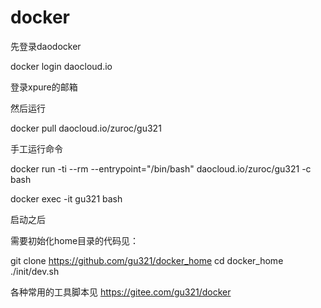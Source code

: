 # docker

先登录daodocker

docker login daocloud.io 

登录xpure的邮箱

然后运行

docker pull daocloud.io/zuroc/gu321
 
手工运行命令

docker run -ti --rm --entrypoint="/bin/bash" daocloud.io/zuroc/gu321 -c bash 

docker exec -it gu321 bash

启动之后

需要初始化home目录的代码见：

git clone https://github.com/gu321/docker_home
cd docker_home
./init/dev.sh

各种常用的工具脚本见 https://gitee.com/gu321/docker
